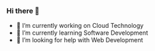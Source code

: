 ### Hi there 👋

- 🔭 I’m currently working on Cloud Technology
- 🌱 I’m currently learning Software Development
- 🤔 I’m looking for help with Web Development 
